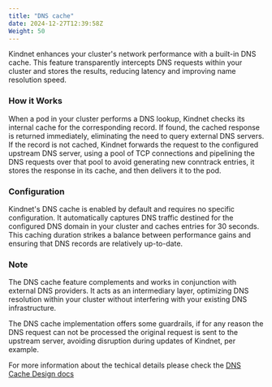 ```yaml
---
title: "DNS cache"
date: 2024-12-27T12:39:58Z
Weight: 50
---
```


Kindnet enhances your cluster's network performance with a built-in DNS cache. This feature transparently intercepts DNS requests within your cluster and stores the results, reducing latency and improving name resolution speed.

### How it Works

When a pod in your cluster performs a DNS lookup, Kindnet checks its internal cache for the corresponding record. If found, the cached response is returned immediately, eliminating the need to query external DNS servers. If the record is not cached, Kindnet forwards the request to the configured upstream DNS server, using a pool of TCP connections and pipelining the DNS requests over that pool to avoid generating new conntrack entries, it stores the response in its cache, and then delivers it to the pod.

### Configuration

Kindnet's DNS cache is enabled by default and requires no specific configuration. It automatically captures DNS traffic destined for the configured DNS domain in your cluster and caches entries for 30 seconds. This caching duration strikes a balance between performance gains and ensuring that DNS records are relatively up-to-date.

### Note

The DNS cache feature complements and works in conjunction with external DNS providers. It acts as an intermediary layer, optimizing DNS resolution within your cluster without interfering with your existing DNS infrastructure.

The DNS cache implementation offers some guardrails, if for any reason the DNS request can not be processed the original request is sent to the upstream server, avoiding disruption during updates of Kindnet, per example.

For more information about the techical details please check the [DNS Cache Design docs](/docs/design/dnscache/)